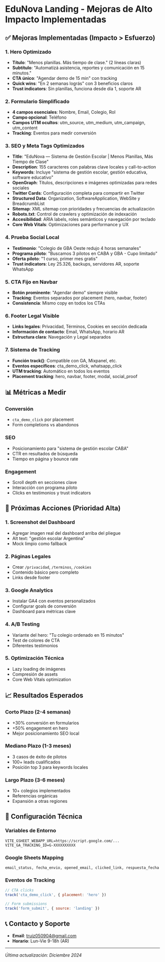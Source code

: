 # EduNova Landing - Mejoras de Alto Impacto Implementadas

## ✅ Mejoras Implementadas (Impacto > Esfuerzo)

### 1. **Hero Optimizado**
- **Título**: "Menos planillas. Más tiempo de clase." (2 líneas claras)
- **Subtítulo**: "Automatizá asistencia, reportes y comunicación en 15 minutos."
- **CTA único**: "Agendar demo de 15 min" con tracking
- **Quick wins**: "En 2 semanas lográs" con 3 beneficios claros
- **Trust indicators**: Sin planillas, funciona desde día 1, soporte AR

### 2. **Formulario Simplificado**
- **4 campos esenciales**: Nombre, Email, Colegio, Rol
- **Campo opcional**: Teléfono
- **Campos UTM ocultos**: utm_source, utm_medium, utm_campaign, utm_content
- **Tracking**: Eventos para medir conversión

### 3. **SEO y Meta Tags Optimizados**
- **Title**: "EduNova — Sistema de Gestión Escolar | Menos Planillas, Más Tiempo de Clase"
- **Description**: 155 caracteres con palabras clave locales y call-to-action
- **Keywords**: Incluye "sistema de gestión escolar, gestión educativa, software educativo"
- **OpenGraph**: Títulos, descripciones e imágenes optimizadas para redes sociales
- **Twitter Cards**: Configuración completa para compartir en Twitter
- **Structured Data**: Organization, SoftwareApplication, WebSite y BreadcrumbList
- **Sitemap**: XML sitemap con prioridades y frecuencias de actualización
- **Robots.txt**: Control de crawlers y optimización de indexación
- **Accesibilidad**: ARIA labels, roles semánticos y navegación por teclado
- **Core Web Vitals**: Optimizaciones para performance y UX

### 4. **Prueba Social Local**
- **Testimonio**: "Colegio de GBA Oeste redujo 4 horas semanales"
- **Programa piloto**: "Buscamos 3 pilotos en CABA y GBA - Cupo limitado"
- **Oferta piloto**: "1 curso, primer mes gratis"
- **Trust indicators**: Ley 25.326, backups, servidores AR, soporte WhatsApp

### 5. **CTA Fijo en Navbar**
- **Botón prominente**: "Agendar demo" siempre visible
- **Tracking**: Eventos separados por placement (hero, navbar, footer)
- **Consistencia**: Mismo copy en todos los CTAs

### 6. **Footer Legal Visible**
- **Links legales**: Privacidad, Términos, Cookies en sección dedicada
- **Información de contacto**: Email, WhatsApp, horario AR
- **Estructura clara**: Navegación y Legal separados

### 7. **Sistema de Tracking**
- **Función track()**: Compatible con GA, Mixpanel, etc.
- **Eventos específicos**: cta_demo_click, whatsapp_click
- **UTM tracking**: Automático en todos los eventos
- **Placement tracking**: hero, navbar, footer, modal, social_proof

## 📊 Métricas a Medir

### Conversión
- `cta_demo_click` por placement
- Form completions vs abandonos

### SEO
- Posicionamiento para "sistema de gestión escolar CABA"
- CTR en resultados de búsqueda
- Tiempo en página y bounce rate

### Engagement
- Scroll depth en secciones clave
- Interacción con programa piloto
- Clicks en testimonios y trust indicators

## 🚀 Próximas Acciones (Prioridad Alta)

### 1. **Screenshot del Dashboard**
- Agregar imagen real del dashboard arriba del pliegue
- Alt text: "gestión escolar Argentina"
- Mock limpio como fallback

### 2. **Páginas Legales**
- Crear `/privacidad`, `/terminos`, `/cookies`
- Contenido básico pero completo
- Links desde footer

### 3. **Google Analytics**
- Instalar GA4 con eventos personalizados
- Configurar goals de conversión
- Dashboard para métricas clave

### 4. **A/B Testing**
- Variante del hero: "Tu colegio ordenado en 15 minutos"
- Test de colores de CTA
- Diferentes testimonios

### 5. **Optimización Técnica**
- Lazy loading de imágenes
- Compresión de assets
- Core Web Vitals optimization

## 📈 Resultados Esperados

### Corto Plazo (2-4 semanas)
- +30% conversión en formularios
- +50% engagement en hero
- Mejor posicionamiento SEO local

### Mediano Plazo (1-3 meses)
- 3 casos de éxito de pilotos
- 100+ leads cualificados
- Posición top 3 para keywords locales

### Largo Plazo (3-6 meses)
- 10+ colegios implementados
- Referencias orgánicas
- Expansión a otras regiones

## 🔧 Configuración Técnica

### Variables de Entorno
```env
VITE_GSHEET_WEBAPP_URL=https://script.google.com/...
VITE_GA_TRACKING_ID=G-XXXXXXXXXX
```

### Google Sheets Mapping
```csv
email_status, fecha_envio, opened_email, clicked_link, respuesta_fecha
```

### Eventos de Tracking
```javascript
// CTA clicks
track('cta_demo_click', { placement: 'hero' })

// Form submissions
track('form_submit', { source: 'landing' })
```

## 📞 Contacto y Soporte

- **Email**: truiz050904@gmail.com
- **Horario**: Lun-Vie 9-18h (AR)

---

*Última actualización: Diciembre 2024*
